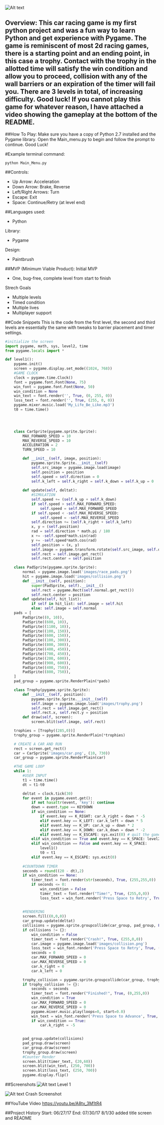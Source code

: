 ![Alt text](images/main_menu_image.png?raw=true)

## Overview: This car racing game is my first python project and was a fun way to learn Python and get experience with Pygame. The game is reminiscent of most 2d racing games, there is a starting point and an ending point, in this case a trophy. Contact with the trophy in the allotted time will satisfy the win condition and allow you to proceed, collision with any of the wall barriers or an expiration of the timer will fail you. There are 3 levels in total, of increasing difficulty. Good luck! If you cannot play this game for whatever reason, I have attached a video showing the gameplay at the bottom of the README.


##How To Play: Make sure you have a copy of Python 2.7 installed and the Pygame library. Open the Main_menu.py to begin and follow the prompt to continue. Good Luck!

#Example terminal command:
```
python Main_Menu.py
```
##Controls:
- Up Arrow: Acceleration
- Down Arrow: Brake, Reverse
- Left/Right Arrows: Turn
- Escape: Exit
- Space: Continue/Retry (at level end)

##Languages used: 
  - Python
  
  Library:
  - Pygame

  Design:
  - Paintbrush

##MVP (Minimum Viable Product): 
Initial MVP
  - One, bug-free, complete level from start to finish
  
Strech Goals
  - Multiple levels
  - Timed condition
  - Multiple lives
  - Multiplayer support
  

##Code Snippets
This is the code from the first level, the second and third levels are essentially the same with tweaks to barrier placement and timer settings.
``` python
#initialize the screen
import pygame, math, sys, level2, time
from pygame.locals import *

def level1():
    pygame.init()
    screen = pygame.display.set_mode((1024, 768))
    #GAME CLOCK
    clock = pygame.time.Clock()
    font = pygame.font.Font(None, 75)
    win_font = pygame.font.Font(None, 50)
    win_condition = None
    win_text = font.render('', True, (0, 255, 0))
    loss_text = font.render('', True, (255, 0, 0))
    pygame.mixer.music.load('My_Life_Be_Like.mp3')
    t0 = time.time()
    



    class CarSprite(pygame.sprite.Sprite):
        MAX_FORWARD_SPEED = 10
        MAX_REVERSE_SPEED = 10
        ACCELERATION = 2
        TURN_SPEED = 10

        def __init__(self, image, position):
            pygame.sprite.Sprite.__init__(self)
            self.src_image = pygame.image.load(image)
            self.position = position
            self.speed = self.direction = 0
            self.k_left = self.k_right = self.k_down = self.k_up = 0
        
        def update(self, deltat):
            #SIMULATION
            self.speed += (self.k_up + self.k_down)
            if self.speed > self.MAX_FORWARD_SPEED:
                self.speed = self.MAX_FORWARD_SPEED
            if self.speed < -self.MAX_REVERSE_SPEED:
                self.speed = -self.MAX_REVERSE_SPEED
            self.direction += (self.k_right + self.k_left)
            x, y = (self.position)
            rad = self.direction * math.pi / 180
            x += -self.speed*math.sin(rad)
            y += -self.speed*math.cos(rad)
            self.position = (x, y)
            self.image = pygame.transform.rotate(self.src_image, self.direction)
            self.rect = self.image.get_rect()
            self.rect.center = self.position

    class PadSprite(pygame.sprite.Sprite):
        normal = pygame.image.load('images/race_pads.png')
        hit = pygame.image.load('images/collision.png')
        def __init__(self, position):
            super(PadSprite, self).__init__()
            self.rect = pygame.Rect(self.normal.get_rect())
            self.rect.center = position
        def update(self, hit_list):
            if self in hit_list: self.image = self.hit
            else: self.image = self.normal
    pads = [
        PadSprite((0, 10)),
        PadSprite((600, 10)),
        PadSprite((1100, 10)),
        PadSprite((100, 150)),
        PadSprite((600, 150)),
        PadSprite((100, 300)),
        PadSprite((800, 300)),
        PadSprite((400, 450)),
        PadSprite((700, 450)),
        PadSprite((200, 600)),
        PadSprite((900, 600)),
        PadSprite((400, 750)),
        PadSprite((800, 750)),
    ]
    pad_group = pygame.sprite.RenderPlain(*pads)

    class Trophy(pygame.sprite.Sprite):
        def __init__(self, position):
            pygame.sprite.Sprite.__init__(self)
            self.image = pygame.image.load('images/trophy.png')
            self.rect = self.image.get_rect()
            self.rect.x, self.rect.y = position
        def draw(self, screen):
            screen.blit(self.image, self.rect)

    trophies = [Trophy((285,0))]
    trophy_group = pygame.sprite.RenderPlain(*trophies)

    # CREATE A CAR AND RUN
    rect = screen.get_rect()
    car = CarSprite('images/car.png', (10, 730))
    car_group = pygame.sprite.RenderPlain(car)

    #THE GAME LOOP
    while 1:
        #USER INPUT
        t1 = time.time()
        dt = t1-t0

        deltat = clock.tick(30)
        for event in pygame.event.get():
            if not hasattr(event, 'key'): continue
            down = event.type == KEYDOWN 
            if win_condition == None: 
                if event.key == K_RIGHT: car.k_right = down * -5 
                elif event.key == K_LEFT: car.k_left = down * 5
                elif event.key == K_UP: car.k_up = down * 2
                elif event.key == K_DOWN: car.k_down = down * -2 
                elif event.key == K_ESCAPE: sys.exit(0) # quit the game
            elif win_condition == True and event.key == K_SPACE: level2.level2()
            elif win_condition == False and event.key == K_SPACE: 
                level1()
                t0 = t1
            elif event.key == K_ESCAPE: sys.exit(0)    
    
        #COUNTDOWN TIMER
        seconds = round((20 - dt),2)
        if win_condition == None:
            timer_text = font.render(str(seconds), True, (255,255,0))
            if seconds <= 0:
                win_condition = False
                timer_text = font.render("Time!", True, (255,0,0))
                loss_text = win_font.render('Press Space to Retry', True, (255,0,0))
            
    
        #RENDERING
        screen.fill((0,0,0))
        car_group.update(deltat)
        collisions = pygame.sprite.groupcollide(car_group, pad_group, False, False, collided = None)
        if collisions != {}:
            win_condition = False
            timer_text = font.render("Crash!", True, (255,0,0))
            car.image = pygame.image.load('images/collision.png')
            loss_text = win_font.render('Press Space to Retry', True, (255,0,0))
            seconds = 0
            car.MAX_FORWARD_SPEED = 0
            car.MAX_REVERSE_SPEED = 0
            car.k_right = 0
            car.k_left = 0

        trophy_collision = pygame.sprite.groupcollide(car_group, trophy_group, False, True)
        if trophy_collision != {}:
            seconds = seconds
            timer_text = font.render("Finished!", True, (0,255,0))
            win_condition = True
            car.MAX_FORWARD_SPEED = 0
            car.MAX_REVERSE_SPEED = 0
            pygame.mixer.music.play(loops=0, start=0.0)
            win_text = win_font.render('Press Space to Advance', True, (0,255,0))
            if win_condition == True:
                car.k_right = -5
                

        pad_group.update(collisions)
        pad_group.draw(screen)
        car_group.draw(screen)
        trophy_group.draw(screen)
        #Counter Render
        screen.blit(timer_text, (20,60))
        screen.blit(win_text, (250, 700))
        screen.blit(loss_text, (250, 700))
        pygame.display.flip()


```
##Screenshots
![Alt text](images/level1_screenshot.png?raw=true)
Level 1

![Alt text](images/crash_screenshot.png?raw=true)
Crash Screenshot

##YouTube Video
https://youtu.be/A8tv_3M1tR4
  
##Project History
Start: 06/27/17
End: 07/30/17
8/1/30 added title screen and README
